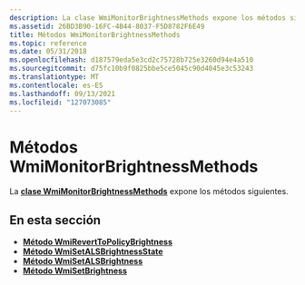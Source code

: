 ```yaml
---
description: La clase WmiMonitorBrightnessMethods expone los métodos siguientes.
ms.assetid: 26BD3B90-16FC-4B44-8037-F5D8782F6E49
title: Métodos WmiMonitorBrightnessMethods
ms.topic: reference
ms.date: 05/31/2018
ms.openlocfilehash: d187579eda5e3cd2c75728b725e3260d94e4a510
ms.sourcegitcommit: d75fc10b9f0825bbe5ce5045c90d4045e3c53243
ms.translationtype: MT
ms.contentlocale: es-ES
ms.lasthandoff: 09/13/2021
ms.locfileid: "127073085"
---
```

# <a name="wmimonitorbrightnessmethods-methods"></a>Métodos WmiMonitorBrightnessMethods

La [**clase WmiMonitorBrightnessMethods**](wmimonitorbrightnessmethods.md) expone los métodos siguientes.

## <a name="in-this-section"></a>En esta sección

-   [**Método WmiRevertToPolicyBrightness**](wmireverttopolicybrightness-method-in-class-wmimonitorbrightnessmethods.md)
-   [**Método WmiSetALSBrightnessState**](/windows/desktop/WmiCoreProv/wmisetalsbrightnessstate-method-in-class-wmimonitorbrightnessmethods)
-   [**Método WmiSetALSBrightness**](/windows/desktop/WmiCoreProv/wmisetalsbrightness-method-in-class-wmimonitorbrightnessmethods)
-   [**Método WmiSetBrightness**](wmisetbrightness-method-in-class-wmimonitorbrightnessmethods.md)

 

 
